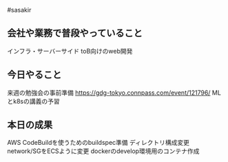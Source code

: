 #sasakir

## 会社や業務で普段やっていること
インフラ・サーバーサイド toB向けのweb開発

## 今日やること
来週の勉強会の事前準備
https://gdg-tokyo.connpass.com/event/121796/
MLとk8sの講義の予習

## 本日の成果
AWS CodeBuildを使うためのbuildspec準備
ディレクトリ構成変更
network/SGをECSように変更
dockerのdevelop環境用のコンテナ作成
